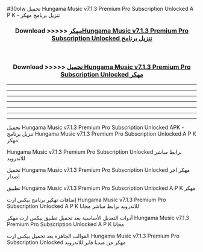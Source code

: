 #30olw تحميل Hungama Music v7.1.3 Premium Pro Subscription Unlocked  A P K - تنزيل برنامج مهكر



<div align="center">
<h3>Download >>>>> <a href="https://runaway1.web.app/?sq=Hungama Music v7.1.3 Premium Pro Subscription Unlocked ">مهكرHungama Music v7.1.3 Premium Pro Subscription Unlocked  تنزيل برنامج</a></h3><br>

<h3>Download >>>>> <a href="https://runaway1.web.app/?sq=Hungama Music v7.1.3 Premium Pro Subscription Unlocked ">تحميل Hungama Music v7.1.3 Premium Pro Subscription Unlocked  مهكر</a></h3>
</div>


----------------------------------------------------------

----------------------------------------------------------

----------------------------------------------------------

----------------------------------------------------------

----------------------------------------------------------

----------------------------------------------------------

----------------------------------------------------------

تحميل Hungama Music v7.1.3 Premium Pro Subscription Unlocked  APK - تنزيل برنامج Hungama Music v7.1.3 Premium Pro Subscription Unlocked  A P K مهكر

Hungama Music v7.1.3 Premium Pro Subscription Unlocked  برابط مباشر للاندرويد

تحميل Hungama Music v7.1.3 Premium Pro Subscription Unlocked  مهكر اخر اصدار

تطبيق Hungama Music v7.1.3 Premium Pro Subscription Unlocked  A P K مهكر

إضافات تهكير برنامج بيكس ارت Hungama Music v7.1.3 Premium Pro Subscription Unlocked  A P K للاندرويد برابط مباشر مجانا

أدوات التعديل الأساسية بعد تحميل تطبيق بيكس ارت مهكر Hungama Music v7.1.3 Premium Pro Subscription Unlocked  A P K مجانا

القوالب الجاهزة بعد تحميل بيكس ارت Hungama Music v7.1.3 Premium Pro Subscription Unlocked  مهكر من ميديا فاير للاندرويد


